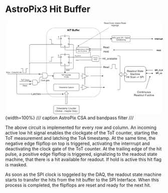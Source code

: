 # AstroPix3 Hit Buffer

![Image title](./images/apix3_hitbuffer.png){width=100%}
/// caption
AstroPix CSA and bandpass filter
///

The above circuit is implemented for every row and column. An incoming active low hit signal enables the clockgate of the ToT counter, starting the ToT measurement and latching the ToA timestamp.
At the same time, the negative edge flipflop on top is triggered, activating the interrrupt and deactivating the clock gate of the ToT counter. At the trailing edge of the hit pulse, a positive edge flipflop is triggered, signalizing to the readout state machine, that there is a hit available for readout. If hold is active this hit flag is masked.<br>

As soon as the SPI clock is toggeled by the DAQ, the readout state machine starts to transfer the hits from the hit buffer to the SPI Interface. When this process is completed, the flipflops are reset and ready for the next hit.

